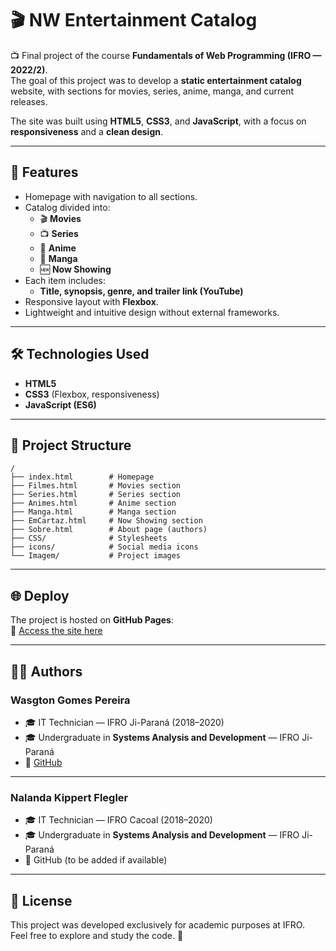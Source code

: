 # 🎬 NW Entertainment Catalog

📺 Final project of the course **Fundamentals of Web Programming (IFRO — 2022/2)**.  
The goal of this project was to develop a **static entertainment catalog** website, with sections for movies, series, anime, manga, and current releases.

The site was built using **HTML5**, **CSS3**, and **JavaScript**, with a focus on **responsiveness** and a **clean design**.

---

## 🚀 Features
- Homepage with navigation to all sections.
- Catalog divided into:
  - 🎬 **Movies**
  - 📺 **Series**
  - 🎌 **Anime**
  - 📖 **Manga**
  - 🆕 **Now Showing**
- Each item includes:
  - **Title, synopsis, genre, and trailer link (YouTube)**
- Responsive layout with **Flexbox**.
- Lightweight and intuitive design without external frameworks.

---

## 🛠️ Technologies Used
- **HTML5**
- **CSS3** (Flexbox, responsiveness)
- **JavaScript (ES6)**

---

## 📂 Project Structure
```
/
├── index.html        # Homepage
├── Filmes.html       # Movies section
├── Series.html       # Series section
├── Animes.html       # Anime section
├── Manga.html        # Manga section
├── EmCartaz.html     # Now Showing section
├── Sobre.html        # About page (authors)
├── CSS/              # Stylesheets
├── icons/            # Social media icons
└── Imagem/           # Project images
```

---

## 🌐 Deploy
The project is hosted on **GitHub Pages**:  
🔗 [Access the site here](https://wasgtongomes.github.io/NW-Entertainment-Catalog/)

---

## 👨‍💻 Authors

### Wasgton Gomes Pereira
- 🎓 IT Technician — IFRO Ji-Paraná (2018–2020)  
- 🎓 Undergraduate in **Systems Analysis and Development** — IFRO Ji-Paraná  
- 📌 [GitHub](https://github.com/WasgtonGomes)  

---

### Nalanda Kippert Flegler
- 🎓 IT Technician — IFRO Cacoal (2018–2020)  
- 🎓 Undergraduate in **Systems Analysis and Development** — IFRO Ji-Paraná  
- 📌 GitHub (to be added if available)  

---

## 📜 License
This project was developed exclusively for academic purposes at IFRO.  
Feel free to explore and study the code. 🚀
